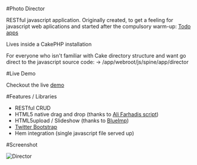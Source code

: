 #Photo Director

RESTful javascript application.
Originally created, to get a feeling for javascript web aplications and started after the compulsory warm-up: [Todo apps](http://app.webpremiere.de)

Lives inside a CakePHP installation

For everyone who isn't familiar with Cake directory structure and want go direct to the javascript source code:
-> /app/webroot/js/spine/app/director


#Live Demo

Checkout the live [demo](http://gap.webpremiere.de)

#Features / Libraries

* RESTful CRUD
* HTML5 native drag and drop (thanks to [Ali Farhadis script](http://farhadi.ir/))
* HTML5upload / Slideshow (thanks to [BlueImp](https://github.com/blueimp))
* [Twitter Bootstrap](http://twitter.github.com)
* Hem integration (single javascript file served up)

#Screenshot

![Director](https://lh4.googleusercontent.com/-BCcP-3R-LXQ/T3uNLsNxY0I/AAAAAAAADP8/K1VUhC5ABSs/s1006/Bildschirmfoto+2012-04-04+um+01.50.01.jpg)